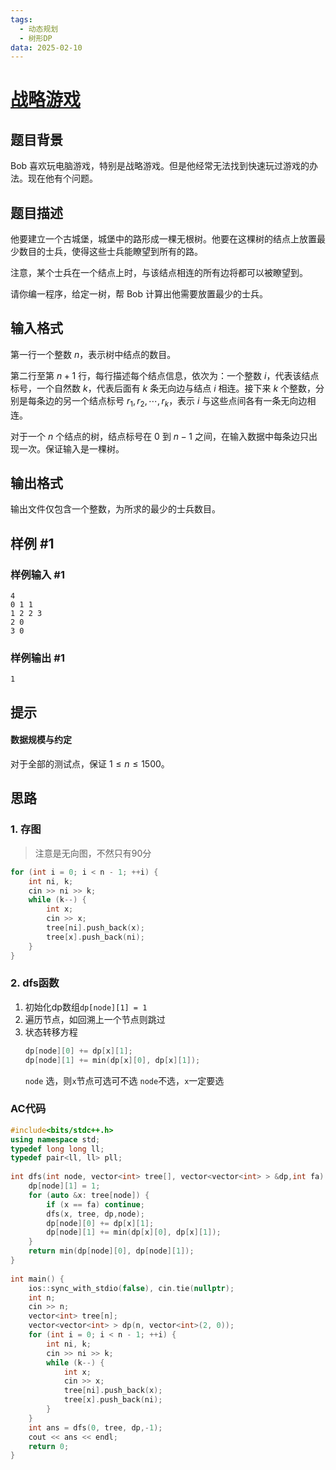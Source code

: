 ```yaml
---
tags:
  - 动态规划
  - 树形DP
data: 2025-02-10
---
```

# [战略游戏](https://www.luogu.com.cn/problem/P2016)

## 题目背景

Bob 喜欢玩电脑游戏，特别是战略游戏。但是他经常无法找到快速玩过游戏的办法。现在他有个问题。

## 题目描述

他要建立一个古城堡，城堡中的路形成一棵无根树。他要在这棵树的结点上放置最少数目的士兵，使得这些士兵能瞭望到所有的路。

注意，某个士兵在一个结点上时，与该结点相连的所有边将都可以被瞭望到。

请你编一程序，给定一树，帮 Bob 计算出他需要放置最少的士兵。

## 输入格式

第一行一个整数 $n$，表示树中结点的数目。

第二行至第 $n+1$ 行，每行描述每个结点信息，依次为：一个整数 $i$，代表该结点标号，一个自然数 $k$，代表后面有 $k$ 条无向边与结点 $i$ 相连。接下来 $k$ 个整数，分别是每条边的另一个结点标号 $r_1,r_2,\cdots,r_k$，表示 $i$ 与这些点间各有一条无向边相连。

对于一个 $n$ 个结点的树，结点标号在 $0$ 到 $n-1$ 之间，在输入数据中每条边只出现一次。保证输入是一棵树。

## 输出格式

输出文件仅包含一个整数，为所求的最少的士兵数目。

## 样例 #1

### 样例输入 #1

```
4
0 1 1
1 2 2 3
2 0
3 0
```

### 样例输出 #1

```
1
```

## 提示

#### 数据规模与约定

对于全部的测试点，保证 $1 \leq n \leq 1500$。

## 思路
### 1. 存图

> 注意是无向图，不然只有90分

```cpp
for (int i = 0; i < n - 1; ++i) {  
	int ni, k;  
	cin >> ni >> k;  
	while (k--) {  
		int x;  
		cin >> x;  
		tree[ni].push_back(x);  
		tree[x].push_back(ni);  
	}  
}  
```

### 2. dfs函数
1. 初始化dp数组`dp[node][1] = 1`
2. 遍历节点，如回溯上一个节点则跳过
3. 状态转移方程
	```cpp
	dp[node][0] += dp[x][1];  
	dp[node][1] += min(dp[x][0], dp[x][1]);
	```
	`node` 选，则`x`节点可选可不选
	`node`不选，`x`一定要选

### AC代码

```cpp
#include<bits/stdc++.h>  
using namespace std;  
typedef long long ll;  
typedef pair<ll, ll> pll;  
  
int dfs(int node, vector<int> tree[], vector<vector<int> > &dp,int fa) {  
    dp[node][1] = 1;  
    for (auto &x: tree[node]) {  
        if (x == fa) continue;  
        dfs(x, tree, dp,node);  
        dp[node][0] += dp[x][1];  
        dp[node][1] += min(dp[x][0], dp[x][1]);  
    }  
    return min(dp[node][0], dp[node][1]);  
}  
  
int main() {  
    ios::sync_with_stdio(false), cin.tie(nullptr);  
    int n;  
    cin >> n;  
    vector<int> tree[n];  
    vector<vector<int> > dp(n, vector<int>(2, 0));  
    for (int i = 0; i < n - 1; ++i) {  
        int ni, k;  
        cin >> ni >> k;  
        while (k--) {  
            int x;  
            cin >> x;  
            tree[ni].push_back(x);  
            tree[x].push_back(ni);  
        }  
    }  
    int ans = dfs(0, tree, dp,-1);  
    cout << ans << endl;  
    return 0;  
}
```
